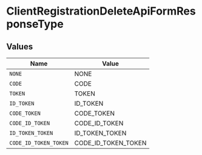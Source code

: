 # ClientRegistrationDeleteApiFormResponseType


## Values

| Name                  | Value                 |
| --------------------- | --------------------- |
| `NONE`                | NONE                  |
| `CODE`                | CODE                  |
| `TOKEN`               | TOKEN                 |
| `ID_TOKEN`            | ID_TOKEN              |
| `CODE_TOKEN`          | CODE_TOKEN            |
| `CODE_ID_TOKEN`       | CODE_ID_TOKEN         |
| `ID_TOKEN_TOKEN`      | ID_TOKEN_TOKEN        |
| `CODE_ID_TOKEN_TOKEN` | CODE_ID_TOKEN_TOKEN   |